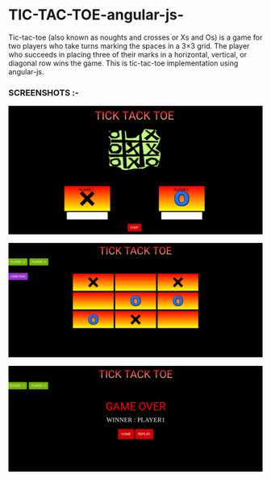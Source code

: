 # TIC-TAC-TOE-angular-js-

Tic-tac-toe (also known as noughts and crosses or Xs and Os) is a game for two players who take turns marking the spaces in a 3×3 grid. The player who succeeds in placing three of their marks in a horizontal, vertical, or diagonal row wins the game.
This is tic-tac-toe implementation using angular-js.


### SCREENSHOTS :-

<P>
    <img src="screenshots/image1.png" alt="game-screenshot-1">
</P>

<p>
    <img src="screenshots/image2.png" alt="game-screenshot-2">
</p>

<p>
    <img src="screenshots/image3.png" alt="game-screenshot-3">
</p>

